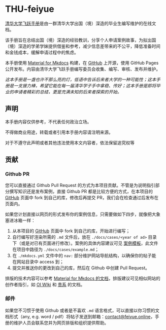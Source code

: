 # THU-feiyue

[清华大学飞跃手册](https://feiyue.online)是由一群清华大学出国（境）深造的毕业生编写维护的在线文档。

该手册旨在总结出国（境）深造的经验教训，分享个人申请案例故事，为拟出国（境）深造的学弟学妹提供借鉴和参考，减少信息差带来的不公平，降低准备时间和金钱成本，缓解申请过程中的焦虑。

本手册使用 [Material for Mkdocs](https://squidfunk.github.io/mkdocs-material/) 构建，在 [GitHub](https://github.com/THU-feiyue/THU-feiyue) 上开源，使用 GitHub Pages 公开发布。内容由清华大学飞跃手册编写委员会收集、编写、审核、发布并维护。

*这本手册是一盏也许不那么亮的灯，低语中告诉后来者大学的一种可能性；这本手册是一支接力棒，希望它能在每一届清华学子手中拿稳、传好；这本手册是即将毕业的申请者精彩的总结，更是充满未知的后来者探索的开始。*

## 声明

本手册内容仅供参考，不代表任何政治立场。

不得做商业用途，转载或者引用本手册内容请注明来源。

对于不遵守此声明或者其他违法使用本文内容者，依法保留追究权等

## 贡献

### Github PR

您可以直接通过 Github Pull Request 的方式为本项目贡献。不管是为说明指引部分撰写知识还是发布案例，直接 Github PR 都是比较方便的方式，在本项目的 [GitHub](https://github.com/THU-feiyue/THU-feiyue) 页面中 fork 到自己的库，修改后再提交 PR，我们会在检查通过后发布在页面内。

如果您计划直接以网页的形式发布你的案例信息，只需要做如下四步，就像把大象塞进冰箱一样：

1.  从本项目的 [GitHub](https://github.com/THU-feiyue/THU-feiyue) 页面中 fork 到自己的库，开始进行编写；
2.  自行编写好渲染所需的 `.md` 文件后，放在 `./docs/cases/<year of ad>` 目录下（或是对已有页面进行修改）。案例的具体内容建议可见 [案例模板](https://feiyue.online/cases/example/)，此文件在项目中路径为 `./docs/cases/example.md`；
3.  在 `./mkdocs.yml` 文件中的 `nav:` 部分维护网站导航结构，以确保你的帖子能在网站目录中 access 到；
4.  提交并推送你的更改到自己的库，然后在 Github 中创建 Pull Request。

排版的技术内容可以参考 [Material for Mkdocs 的文档](https://squidfunk.github.io/mkdocs-material/)，排版建议可见相似网站的创作者指引，如 [OI WIki](https://oi-wiki.org/intro/format/) 和 [贵系](https://docs.net9.org/notes/editor/) 的文档。

### 邮件

如果您不习惯于使用 Github 或者是不喜欢 `.md` 语言格式，可以直接以你习惯的文档形式（any, e.g. word / pdf）将帖子发送到邮箱：<contact@feiyue.online>，手册的维护人员会联系您并为网页排版和组织提供帮助。
